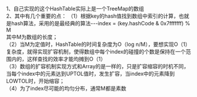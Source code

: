 ﻿1、自己实现的这个HashTable实际上是一个TreeMap的数组     
2、其中有几个重要的点：
（1）根据key的hash值找到数组中索引的计算，也就是hash算法，采用的是最经典的算法---index = (key.hashCode & 0x7fffffff) % M       
其中M为数组的长度；     
（2）当M为定值时，HashTable的时间复杂度为O（log n/M），要想实现O（1）复杂度，就得实现扩容机制，使得数组中每个index的碰撞的个数是保持在一个范围内的，这样查找的效率才能均摊到O（1）        
（3）数组的扩容机制实现方式和Array的是一样的，只是扩容缩容的时机不同，当每个index中的元素达到UPTOL值时，发生扩容，当index中的元素降到LOWTOL时，开始缩容；       
（4）为了index尽可能的均匀分布，通常M都是素数
